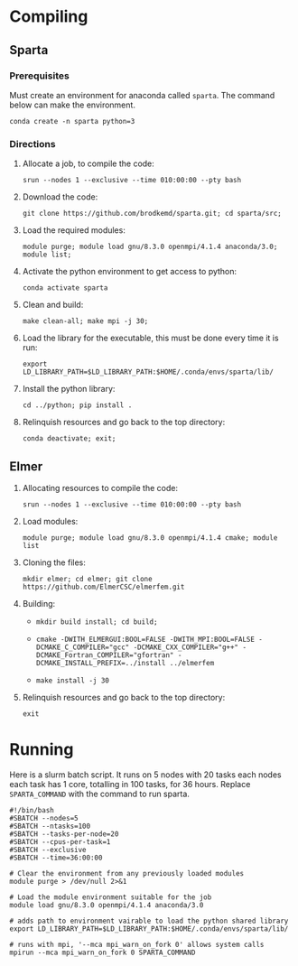 # Compiling
## Sparta
### Prerequisites
Must create an environment for anaconda called ```sparta```. The command below can make the environment.
```shell
conda create -n sparta python=3
```
### Directions
1. Allocate a job, to compile the code:
    ```shell
    srun --nodes 1 --exclusive --time 010:00:00 --pty bash
    ```

2. Download the code:
    ```shell
    git clone https://github.com/brodkemd/sparta.git; cd sparta/src;
    ```

3. Load the required modules:
    ```shell
    module purge; module load gnu/8.3.0 openmpi/4.1.4 anaconda/3.0; module list;
    ```

4. Activate the python environment to get access to python:
    ```shell
    conda activate sparta
    ```

5. Clean and build:
    ```shell
    make clean-all; make mpi -j 30;
    ```

6. Load the library for the executable, this must be done every time it is run:
    ```shell
    export LD_LIBRARY_PATH=$LD_LIBRARY_PATH:$HOME/.conda/envs/sparta/lib/
    ```

7. Install the python library:
    ```shell
    cd ../python; pip install .
    ```

8. Relinquish resources and go back to the top directory:
    ```shell
    conda deactivate; exit;
    ```

## Elmer
1. Allocating resources to compile the code:
    ```shell
    srun --nodes 1 --exclusive --time 010:00:00 --pty bash
    ```

2. Load modules:
    ```shell
    module purge; module load gnu/8.3.0 openmpi/4.1.4 cmake; module list
    ```

2. Cloning the files:
    ```shell
    mkdir elmer; cd elmer; git clone https://github.com/ElmerCSC/elmerfem.git
    ```

3. Building:
    - ```shell
      mkdir build install; cd build;
      ```
    
    - ```shell
      cmake -DWITH_ELMERGUI:BOOL=FALSE -DWITH_MPI:BOOL=FALSE -DCMAKE_C_COMPILER="gcc" -DCMAKE_CXX_COMPILER="g++" -DCMAKE_Fortran_COMPILER="gfortran" -DCMAKE_INSTALL_PREFIX=../install ../elmerfem
      ``` 
    - ```shell
      make install -j 30
      ```

4. Relinquish resources and go back to the top directory:
    ```shell
    exit
    ```

# Running
Here is a slurm batch script. It runs on 5 nodes with 20 tasks each nodes each task has 1 core, totalling in 100 tasks, for 36 hours. Replace `SPARTA_COMMAND` with the command to run sparta.
```shell
#!/bin/bash
#SBATCH --nodes=5
#SBATCH --ntasks=100
#SBATCH --tasks-per-node=20
#SBATCH --cpus-per-task=1
#SBATCH --exclusive
#SBATCH --time=36:00:00

# Clear the environment from any previously loaded modules
module purge > /dev/null 2>&1

# Load the module environment suitable for the job
module load gnu/8.3.0 openmpi/4.1.4 anaconda/3.0

# adds path to environment vairable to load the python shared library
export LD_LIBRARY_PATH=$LD_LIBRARY_PATH:$HOME/.conda/envs/sparta/lib/

# runs with mpi, '--mca mpi_warn_on_fork 0' allows system calls
mpirun --mca mpi_warn_on_fork 0 SPARTA_COMMAND
```